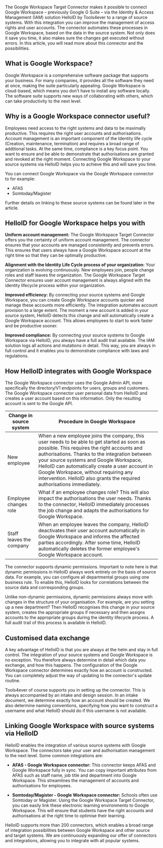 The Google Workspace Target Connector makes it possible to connect Google Workspace – previously Google G Suite – via the Identity & Access Management (IAM) solution HelloID by Tools4ever to a range of source systems. With this integration you can improve the management of access rights and user accounts. The connector automates these processes in Google Workspace, based on the data in the source system. Not only does it save you time, it also makes sure the changes get executed without errors.  In this article, you will read more about this connector and the possibilities.

## What is Google Workspace?

Google Workspace is a comprehensive software package that supports your business. For many companies, it provides all the software they need at once, making the suite particularly appealing. Google Workspace is cloud-based, which means you don’t have to install any software locally. The software suite supports new ways of collaborating with others, which can take productivity to the next level.

## Why is a Google Workspace connector useful?

Employees need access to the right systems and data to be maximally productive. This requires the right user accounts and authorisations. Account management is an important component of the Identity life cycle (Creation, maintenance, termination) and requires a broad range of additional tasks. At the same time, compliance is a key focus point. You want to ensure and be able to demonstrate that authorisations are granted and revoked at the right moment. Connecting Google Workspace to your source systems via HelloID helps you to achieve this and will save you time.

You can connect Google Workspace via the Google Workspace connector to for example:
*	AFAS
*	Somtoday/Magister

Further details on linking to these source systems can be found later in the article.

## HelloID for Google Workspace helps you with

**Uniform account management:** The Google Workspace Target Connector offers you the certainty of uniform account management. The connector ensures that your accounts are managed consistently and prevents errors. This ensures that users always have a Google Workspace account at the right time so that they can be optimally productive.

**Alignment with the Identity Life Cycle process of your organization:** Your organization is evolving continuously. New employees join, people change roles and staff leaves the organization. The Google Workspace Target Connector ensures user account management is always aligned with the identity lifecycle process within your organization.

**Improved efficiency:** By connecting your source systems and Google Workspace, you can create Google Workspace accounts quicker and manage these accounts more efficiently. The integration automates account provision to a large extent. The moment a new account is added in your source system, HelloID detects this change and will automatically create a Google Workspace account. This allows employees to start to work faster and be productive sooner.

**Improved compliance:** By connecting your source systems to Google Workspace via HelloID, you always have a full audit trail available. The IAM solution logs all actions and mutations in detail. This way, you are always in full control and it enables you to demonstrate compliance with laws and regulations.

## How HelloID integrates with Google Workspace

The Google Workspace connector uses the Google Admin API, more specifically the directory/V1 endpoints for users, groups and customers. The Google Workspace connector user personal data from HelloID and creates a user account based on this information. Only the resulting account is sent to the Google API.

| Change in source system	| Procedure in Google Workspace |
| ----------------------  | ------------------------------ | 
| New employee |	When a new employee joins the company, this user needs to be able to get started as soon as possible. This requires the right accounts and authorisations. Thanks to the integration between your source systems and Google Workspace, HelloID can automatically create a user account in Google Workspace, without requiring any intervention. HelloID also grants the required authorisations immediately.|
| Employee changes role |	What if an employee changes role? This will also impact the authorisations the user needs. Thanks to the connector, HelloID immediately processes the job change and adapts the authorisations for Google Workspace.|
| Staff leaves the company |	When an employee leaves the company, HelloID deactivates their user account automatically in Google Workspace and informs the affected parties accordingly. After some time, HelloID automatically deletes the former employee's Google Workspace account.|

The connector supports dynamic permissions. Important to note here is that dynamic permissions in HelloID always work entirely on the basis of source data. For example, you can configure all departmental groups using one business rule. To enable this, HelloID looks for correlations between the source data and corresponding groups. 

Unlike non-dynamic permissions, dynamic permissions always move with changes in the structure of your organisation. For example, are you setting up a new department? Then HelloID recognises this change in your source system, creates the appropriate groups if necessary and then assigns accounts to the appropriate groups during the identity lifecycle process. A full audit trail of this process is available in HelloID.

## Customised data exchange

A key advantage of HelloID is that you are always at the helm and stay in full control. The integration of your source systems and Google Workspace is no exception. You therefore always determine in detail which data you exchange, and how this happens. The configuration of the Google Workspace connector determines exactly how an account is constructed. You can completely adjust the way of updating to the connector's update routine. 

Tools4ever of course supports you in setting up the connector. This is always accompanied by an intake and design session. In an intake document, we determine exactly how an account should be created. We also determine naming conventions, specifying how you want to construct a username and what HelloID should do if this username is not available. 

## Linking Google Workspace with source systems via HelloID
HelloID enables the integration of various source systems with Google Workspace. The connectors take your user and authorisation management to the next level. Some common integrations are:

* **AFAS - Google Workspace connector:** This connector keeps AFAS and Google Workspace fully in sync. You can copy important attributes from AFAS such as staff name, job title and department into Google Workspace. This streamlines the management of accounts and authorisations for employees.

* **Somtoday/Magister - Google Workspace connector:** Schools often use Somtoday or Magister. Using the Google Workspace Target Connector, you can easily link these electronic learning environments to Google Workspace. This will ensure that students have the right accounts and authorisations at the right time to optimise their learning.  

HelloID supports more than 200 connectors, which enables a broad range of integration possibilities between Google Workspace and other source and target systems. We are continuously expanding our offer of connectors and integrations, allowing you to integrate with all popular systems.

